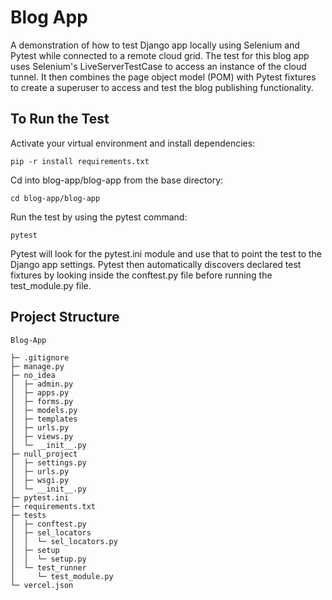 # Blog App
A demonstration of how to test Django app locally using Selenium and Pytest while connected to a remote cloud grid. The test for this blog app uses Selenium's LiveServerTestCase to access an instance of the cloud tunnel. It then combines the page object model (POM) with Pytest fixtures to create a superuser to access and test the blog publishing functionality. 

## To Run the Test

Activate your virtual environment and install dependencies:

```pip -r install requirements.txt```

Cd into blog-app/blog-app from the base directory:

```cd blog-app/blog-app```

Run the test by using the pytest command:

```pytest```

Pytest will look for the pytest.ini module and use that to point the test to the Django app settings. Pytest then automatically discovers declared test fixtures by looking inside the conftest.py file before running the test_module.py file. 

## Project Structure

```
Blog-App

├─ .gitignore
├─ manage.py
├─ no_idea
│  ├─ admin.py
│  ├─ apps.py
│  ├─ forms.py
│  ├─ models.py
│  ├─ templates
│  ├─ urls.py
│  ├─ views.py
│  └─ __init__.py
├─ null_project
│  ├─ settings.py
│  ├─ urls.py
│  ├─ wsgi.py
│  └─ __init__.py
├─ pytest.ini
├─ requirements.txt
├─ tests
│  ├─ conftest.py
│  ├─ sel_locators
│  │  └─ sel_locators.py
│  ├─ setup
│  │  └─ setup.py
│  └─ test_runner
│     └─ test_module.py
└─ vercel.json
```